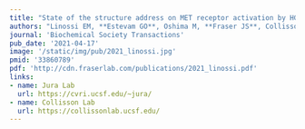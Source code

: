 ```yaml
---
title: "State of the structure address on MET receptor activation by HGF."
authors: "Linossi EM, **Estevam GO**, Oshima M, **Fraser JS**, Collisson EA, Jura N."
journal: 'Biochemical Society Transactions'
pub_date: '2021-04-17'
image: '/static/img/pub/2021_linossi.jpg'
pmid: '33860789'
pdf: 'http://cdn.fraserlab.com/publications/2021_linossi.pdf'
links:
- name: Jura Lab
  url: https://cvri.ucsf.edu/~jura/
- name: Collisson Lab
  url: https://collissonlab.ucsf.edu/
---
```

